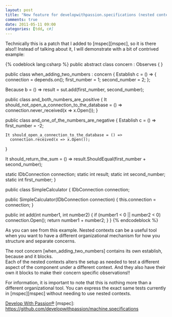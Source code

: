 ```yaml
---
layout: post
title: "New feature for developwithpassion.specifications (nested contexts!!)"
comments: true
date: 2011-05-11 09:00
categories: [tdd, c#]
---
```

Technically this is a patch that I added to [mspec][mspec], so it is there also!! Instead of talking about it, I will demonstrate with a bit of contrived example:

{% codeblock lang:csharp %}
public abstract class concern : Observes<SimpleCalculator>
{
}

public class when_adding_two_numbers : concern
{
  Establish c = () =>
  {
    connection = depends.on<IDbConnection>();
    first_number = 1;
    second_number = 2;
  };

  Because b = () =>
    result = sut.add(first_number, second_number);

  public class and_both_numbers_are_positive
  {
    It should_not_open_a_connection_to_the_database = () =>
      connection.never_received(x => x.Open());
  }

  public class and_one_of_the_numbers_are_negative
  {
    Establish c = () => first_number = -2;

    It should_open_a_connection_to_the_database = () =>
      connection.received(x => x.Open());
  }

  It should_return_the_sum = () =>
    result.ShouldEqual(first_number + second_number);

  static IDbConnection connection;
  static int result;
  static int second_number;
  static int first_number;
}

public class SimpleCalculator
{
  IDbConnection connection;

  public SimpleCalculator(IDbConnection connection)
  {
    this.connection = connection;
  }

  public int add(int number1, int number2)
  {
    if (number1 < 0 || number2 < 0) connection.Open();
    return number1 + number2;
  }
}
{% endcodeblock %}

As you can see from this example. Nested contexts can be a useful tool when you want to have a different organizational mechanism for how you structure and separate concerns.  

The root concern [when_adding_two_numbers] contains its own establish, because and it blocks.   
Each of the nested contexts alters the setup as needed to test a different aspect of the component under a different context. And they also have their own it blocks to make their concern specific observations!!  

For information, it is important to note that this is nothing more than a different organizational tool. You can express the exact same tests currently in [mspec][mspec] without needing to use nested contexts.


[Develop With Passion®](http://www.developwithpassion.com)
[mspec]: https://github.com/developwithpassion/machine.specifications 
